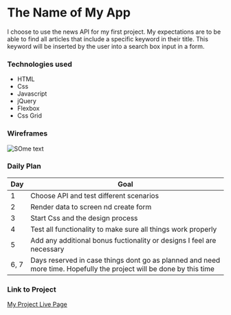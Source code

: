 # The Name of My App

I choose to use the news API for my first project.  My expectations are to be able to find all articles that include a specific keyword in their title.  This keyword will be inserted by the user into a search box input in a form.
### Technologies used

- HTML
- Css
- Javascript
- jQuery
- Flexbox
- Css Grid




### Wireframes 

![SOme text](https://docs.google.com/drawings/d/1GHLpEAon9jDXMVA8BPNZfKO5MUebBpVus9BYY_gLmDs/edit?usp=sharing)

### Daily Plan

| Day | Goal |
|-----|------|
| 1 | Choose API and test different scenarios |
| 2 | Render data to screen nd create form|
| 3 | Start Css and the design process|
| 4 |  Test all functionality to make sure all things work properly
| 5 | Add any additional bonus fuctionality or designs I feel are necessary
| 6, 7 | Days reserved in case things dont go as planned and need more time.  Hopefully the project will be done by this time

### Link to Project
[My Project Live Page](https://tumeric-project1.vercel.app/)

